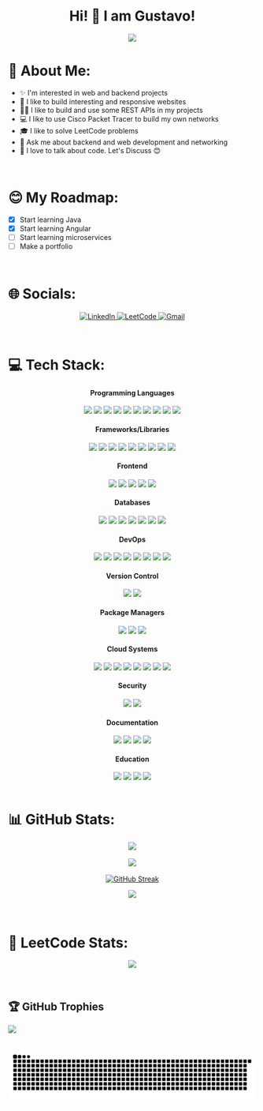 <h1 align="center">Hi! 👋 I am Gustavo!</h1>

<p align="center">
  <img src="https://readme-typing-svg.demolab.com/?lines=A+Java+programmer!;A+Full+Stack+learner!;A+network+learner!;A+cybersecurity+learner!&font=Fira%20Code&center=true&width=380&height=50&duration=4000&pause=1000">
</p>

# 💫 About Me:
- ✨ I'm interested in web and backend projects
- 🌱 I like to build interesting and responsive websites
- 🧑‍💻 I like to build and use some REST APIs in my projects
- 💻 I like to use Cisco Packet Tracer to build my own networks
- 🎓 I like to solve LeetCode problems
- 💬 Ask me about backend and web development and networking
- 🤝 I love to talk about code. Let's Discuss 😊

<br>

# 😊 My Roadmap:
- [x] Start learning Java
- [x] Start learning Angular
- [ ] Start learning microservices
- [ ] Make a portfolio

<br>

# 🌐 Socials:

<p align="center">
  <a href="https://www.linkedin.com/in/gustavo-a-b24668316">
    <img src="https://custom-icon-badges.demolab.com/badge/LinkedIn-0A66C2?logo=linkedin-white&logoColor=fff" alt="LinkedIn"/>
  </a>
  <a href="https://leetcode.com/u/gustanol">
    <img src="https://img.shields.io/badge/LeetCode-000000?logo=LeetCode&logoColor=#d16c06" alt="LeetCode"/>
  </a>
  <a href="mailto:gualeixos456@gmail.com">
    <img src="https://img.shields.io/badge/Gmail-D14836?logo=gmail&logoColor=white" alt="Gmail"/>
  </a>
</p>

<br>

# 💻 Tech Stack:

<div width="100%" align="center">
   <div>
    <span><h4>Programming Languages</h4></span>
    <img src="https://img.shields.io/badge/Java-%23ED8B00.svg?logo=openjdk&logoColor=white">
    <img src="https://img.shields.io/badge/Go-%2300ADD8.svg?&logo=go&logoColor=white">
    <img src="https://img.shields.io/badge/C++-%2300599C.svg?logo=c%2B%2B&logoColor=white">
    <img src="https://custom-icon-badges.demolab.com/badge/C%23-%23239120.svg?logo=cshrp&logoColor=white">
    <img src="https://img.shields.io/badge/JavaScript-F7DF1E?logo=javascript&logoColor=000">
    <img src="https://img.shields.io/badge/TypeScript-3178C6?logo=typescript&logoColor=fff">
    <img src="https://img.shields.io/badge/php-%23777BB4.svg?&logo=php&logoColor=white">
    <img src="https://img.shields.io/badge/Python-3776AB?logo=python&logoColor=fff">
    <img src="https://img.shields.io/badge/R-%23276DC3.svg?logo=r&logoColor=white">
    <img src="https://img.shields.io/badge/JSON-000?logo=json&logoColor=fff">
  </div>
</div>

<div width="100%" align="center">
  <div>
    <span><h4>Frameworks/Libraries</h4></span>
    <img src="https://img.shields.io/badge/Spring-%236DB33F.svg?logo=spring&logoColor=fff">
    <img src="https://img.shields.io/badge/Spring%20Boot-6DB33F?logo=springboot&logoColor=fff">
    <img src="https://img.shields.io/badge/Hibernate-59666C?logo=hibernate&logoColor=fff">
    <img src="https://img.shields.io/badge/Node.js-6DA55F?logo=node.js&logoColor=white">
    <img src="https://img.shields.io/badge/Express.js-%23404d59.svg?logo=express&logoColor=%2361DAFB">
    <img src="https://img.shields.io/badge/.NET-512BD4?logo=dotnet&logoColor=fff">
    <img src="https://img.shields.io/badge/Angular-%23DD0031.svg?logo=angular&logoColor=white">
    <img src="https://img.shields.io/badge/Sass-C69?logo=sass&logoColor=fff">
    <img src="https://img.shields.io/badge/bootstrap-%238511FA?logo=bootstrap&logoColor=fff">
  </div>
</div>

<div width="100%" align="center">
  <div>
    <span><h4>Frontend</h4></span>
    <img src="https://img.shields.io/badge/HTML-%23E34F26.svg?logo=html5&logoColor=white">
    <img src="https://img.shields.io/badge/CSS-%231572B6.svg?logo=css3&logoColor=white">
    <img src="https://img.shields.io/badge/Sass-C69?logo=sass&logoColor=fff">
    <img src="https://img.shields.io/badge/bootstrap-%238511FA?logo=bootstrap&logoColor=fff">
    <img src="https://img.shields.io/badge/Angular-%23DD0031.svg?logo=angular&logoColor=white">
  </div>
</div>

<div width="100%" align="center">
  <div>
    <span><h4>Databases</h4></span>
    <img src="https://img.shields.io/badge/PostgreSQL-%23316192.svg?logo=postgresql&logoColor=white">
    <img src="https://img.shields.io/badge/MySQL-4479A1?logo=mysql&logoColor=fff">
    <img src="https://img.shields.io/badge/MongoDB-%234ea94b.svg?logo=mongodb&logoColor=white">
    <img src="https://img.shields.io/badge/SQLite-%2307405e.svg?logo=sqlite&logoColor=white">
    <img src="https://img.shields.io/badge/Redis-%23DD0031.svg?logo=redis&logoColor=white">
    <img src="https://img.shields.io/badge/MariaDB-003545?logo=mariadb&logoColor=white">
    <img src="https://img.shields.io/badge/Firebase-039BE5?logo=Firebase&logoColor=white">
  </div>   
</div>

<div width="100%" align="center">
  <div>
    <span><h4>DevOps</h4></span>
    <img src="https://img.shields.io/badge/Docker-2496ED?logo=docker&logoColor=fff">
    <img src="https://img.shields.io/badge/Podman-892CA0.svg?logo=Podman&logoColor=white">
    <img src="https://img.shields.io/badge/GitHub_Actions-2088FF?logo=github-actions&logoColor=white">
    <img src="https://img.shields.io/badge/Jenkins-D24939?logo=jenkins&logoColor=white">
    <img src="https://img.shields.io/badge/Kubernetes-326CE5?logo=kubernetes&logoColor=fff">
    <img src="https://img.shields.io/badge/Ansible-EE0000.svg?logo=Ansible&logoColor=white">
    <img src="https://img.shields.io/badge/Prometheus-E6522C.svg?logo=Prometheus&logoColor=white">
    <img src="https://img.shields.io/badge/Grafana-F46800.svg?logo=Grafana&logoColor=white">
  </div>   
</div>

<div width="100%" align="center">
  <div>
    <span><h4>Version Control</h4></span>
    <img src="https://img.shields.io/badge/Git-F05032.svg?logo=Git&logoColor=white">
    <img src="https://img.shields.io/badge/GitHub-%23121011.svg?logo=github&logoColor=white">
  </div>   
</div>

<div width="100%" align="center">
  <div>
    <span><h4>Package Managers</h4></span>
    <img src="https://img.shields.io/badge/Maven-C71A36.svg?logo=Apache-Maven&logoColor=white">
    <img src="https://img.shields.io/badge/npm-CB3837.svg?logo=npm&logoColor=white">
    <img src="https://img.shields.io/badge/NuGet-004880.svg?logo=NuGet&logoColor=white">
  </div>   
</div>

<div width="100%" align="center">
  <div>
    <span><h4>Cloud Systems</h4></span>
    <img src="https://img.shields.io/badge/Cloudflare-F38020?logo=Cloudflare&logoColor=white">
    <img src="https://img.shields.io/badge/Firebase-039BE5?logo=Firebase&logoColor=white">
    <img src="https://img.shields.io/badge/Google%20Cloud-%234285F4.svg?logo=google-cloud&logoColor=white">
    <img src="https://img.shields.io/badge/Hostinger-673DE6?logo=hostinger&logoColor=fff">
    <img src="https://img.shields.io/badge/Vercel-%23000000.svg?logo=vercel&logoColor=white">
    <img src="https://img.shields.io/badge/Render-%46E3B7.svg?logo=render&logoColor=white">
    <img src="https://img.shields.io/badge/Netlify-%23000000.svg?logo=netlify&logoColor=#00C7B7">
    <img src="https://img.shields.io/badge/GitHub%20Pages-121013?logo=github&logoColor=white">
  </div>   
</div>

<div width="100%" align="center">
  <div>
    <span><h4>Security</h4></span>
    <img src="https://img.shields.io/badge/Spring%20Security-6DB33F.svg?logo=Spring-Security&logoColor=white">
    <img src="https://img.shields.io/badge/JWT-000000.svg?logo=JSON-Web-Tokens&logoColor=white">
  </div>   
</div>

<div width="100%" align="center">
  <div>
    <span><h4>Documentation</h4></span>
    <img src="https://img.shields.io/badge/Markdown-000000.svg?logo=Markdown&logoColor=white">
    <img src="https://img.shields.io/badge/Obsidian-7C3AED.svg?logo=Obsidian&logoColor=white">
    <img src="https://img.shields.io/badge/Notion-000?logo=notion&logoColor=fff">
    <img src="https://img.shields.io/badge/LaTeX-008080.svg?logo=LaTeX&logoColor=white">
  </div>   
</div>

<div width="100%" align="center">
  <div>
    <span><h4>Education</h4></span>
    <img src="https://img.shields.io/badge/Cisco-1BA0D7.svg?logo=Cisco&logoColor=white">
    <img src="https://img.shields.io/badge/W3Schools-04AA6D?logo=w3schools&logoColor=fff">
    <img src="https://img.shields.io/badge/Udemy-A435F0?logo=udemy&logoColor=fff">
    <img src="https://img.shields.io/badge/GeeksforGeeks-298D46?logo=geeksforgeeks&logoColor=white">
  </div>   
</div>

<br>

# 📊 GitHub Stats:

<div align="center">

  ![](https://github-readme-stats.vercel.app/api/top-langs/?username=Gustanol&theme=transparent&langs_count=20&layout=compact&hide=html,css)

  ![](https://github-readme-stats.vercel.app/api?username=Gustanol&show_icons=true&hide=issues,prs&theme=transparent)

  [![GitHub Streak](https://streak-stats.demolab.com/?user=Gustanol&theme=transparent)](https://git.io/streak-stats)

  ![](https://github-readme-stats.vercel.app/api/wakatime?username=Gustanol&layout=compact&theme=transparent)

</div>

<br>

# 🦾 LeetCode Stats:

<div align="center">
  
  ![](https://leetcard.jacoblin.cool/gustanol?border=2&ext=activity)
  
</div>

<br>

## 🏆 GitHub Trophies
![](https://github-profile-trophy.vercel.app/?username=Gustanol&theme=radical&no-frame=false&no-bg=true&margin-w=4)

<br>


<picture>
  <source media="(prefers-color-scheme: dark)" srcset="https://raw.githubusercontent.com/Gustanol/Gustanol/output/github-snake-dark.svg" />
  <source media="(prefers-color-scheme: light)" srcset="https://raw.githubusercontent.com/Gustanol/Gustanol/output/github-snake.svg" />
  <img alt="github-snake" src="https://raw.githubusercontent.com/Gustanol/Gustanol/output/github-snake.svg" />
</picture>

<!-- Proudly created with GPRM ( https://gprm.itsvg.in ) -->
